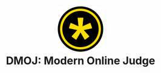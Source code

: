 <h1 align="center">
  <img src="https://github.com/DMOJ/online-judge/blob/master/logo.png?raw=true" width="120px">
  <br>
  DMOJ: Modern Online Judge
</h1>
